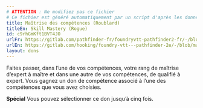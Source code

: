 ```yaml
---
# ATTENTION : Ne modifiez pas ce fichier
# Ce fichier est généré automatiquement par un script d'après les données du module Foundry VTT officiel et de sa traduction
title: Maîtrise des compétences (Roublard)
titleEn: Skill Mastery (Rogue)
id: c9rhGmKft1BVT4JO
urlFr: https://gitlab.com/pathfinder-fr/foundryvtt-pathfinder2-fr/-/blob/master/data/feats/c9rhGmKft1BVT4JO.htm
urlEn: https://gitlab.com/hooking/foundry-vtt---pathfinder-2e/-/blob/master/packs/data/feats.db/skill-mastery-rogue.json
layout: dons
---
```

Faites passer, dans l’une de vos compétences, votre rang de maîtrise d’expert à maître et dans une autre de vos compétences, de qualifié à expert. Vous gagnez un don de compétence associé à l’une des compétences que vous avez choisies.

**Spécial** Vous pouvez sélectionner ce don jusqu’à cinq fois.

